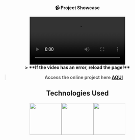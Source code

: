 <strong><div align="center">
📹 Project Showcase

<video src="https://github.com/LuckxSz/SpinWheel-21/assets/135531180/82fcf39f-269a-4aa8-a8e9-3f1ee5ac1fe1">
























</div>
<div align="center">
> **If the video has an error, reload the page!**<br>
  
> Access the online project here **[AQUI](https://luckxsz.github.io/SpinWheel-21/)**


## Technologies Used
<p align="center">
  <img src="https://i.giphy.com/media/XAxylRMCdpbEWUAvr8/giphy.webp" width="100"><img src="https://i.giphy.com/media/fsEaZldNC8A1PJ3mwp/giphy.webp" width="100"><img src="https://media3.giphy.com/media/ln7z2eWriiQAllfVcn/200w.webp" width="100"></p>
</div>
